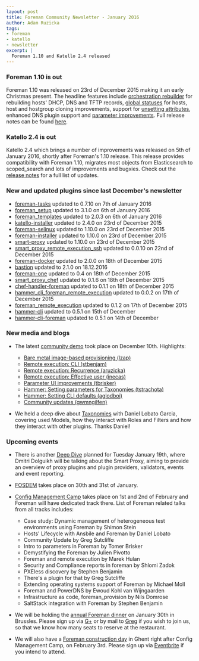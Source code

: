 ```yaml
---
layout: post
title: Foreman Community Newsletter - January 2016
author: Adam Ruzicka
tags:
- foreman
- katello
- newsletter
excerpt: |
  Foreman 1.10 and Katello 2.4 released
---
```


### Foreman 1.10 is out
Foreman 1.10 was released on 23rd of December 2015 making it an early Christmas present. The headline features include [orchestration rebuilder](https://www.youtube.com/watch?v=MxPtzWhiE1o) for rebuilding hosts' DHCP, DNS and TFTP records, [global statuses](https://www.youtube.com/watch?v=2FNLwf5Z47A) for hosts, host and hostgroup cloning improvements, support for [unsetting attributes](https://www.youtube.com/watch?v=eXRiCYjmXBk), enhanced DNS plugin support and [parameter improvements](https://www.youtube.com/watch?v=hXl70osESlQ). Full release notes can be found [here](http://theforeman.org/manuals/1.10/index.html#Releasenotesfor1.10).

### Katello 2.4 is out
Katello 2.4 which brings a number of improvements was released on 5th of January 2016, shortly after Foreman's 1.10 release. This release provides compatibility with Foreman 1.10, migrates most objects from Elasticsearch to scoped_search and lots of improvements and bugxies. Check out the [release notes](http://www.katello.org/docs/2.4/release_notes/release_notes.html) for a full list of updates.

### New and updated plugins since last December's newsletter
  - [foreman-tasks](https://github.com/theforeman/foreman-tasks) updated to 0.7.10 on 7th of January 2016
  - [foreman_setup](https://github.com/theforeman/foreman_setup) updated to 3.1.0 on 6th of January 2016
  - [foreman_templates](https://github.com/theforeman/foreman_templates) updated to 2.0.3 on 6th of January 2016
  - [katello-installer](https://github.com/Katello/katello-installer) updated to 2.4.0 on 23rd of December 2015
  - [foreman-selinux](https://github.com/theforeman/foreman-selinux) updated to 1.10.0 on 23rd of December 2015
  - [foreman-installer](https://github.com/theforeman/foreman-installer) updated to 1.10.0 on 23rd of December 2015
  - [smart-proxy](https://github.com/theforeman/smart-proxy) updated to 1.10.0 on 23rd of December 2015
  - [smart_proxy_remote_execution_ssh](https://github.com/theforeman/smart_proxy_remote_execution_ssh) updated to 0.0.10 on 22nd of December 2015
  - [foreman-docker](https://github.com/theforeman/foreman-docker) updated to 2.0.0 on 18th of December 2015
  - [bastion](https://github.com/Katello/bastion) updated to 2.1.0 on 18.12.2016
  - [foreman-one](https://github.com/theforeman/foreman-one) updated to 0.4 on 18th of December 2015
  - [smart_proxy_chef](https://github.com/theforeman/smart_proxy_chef) updated to 0.1.6 on 18th of December 2015
  - [chef-handler-foreman](https://github.com/theforeman/chef-handler-foreman) updated to 0.1.1 on 18th of December 2015
  - [hammer_cli_foreman_remote_execution](https://github.com/theforeman/hammer_cli_foreman_remote_execution) updated to 0.0.2 on 17th of December 2015
  - [foreman_remote_execution](https://github.com/theforeman/foreman_remote_execution) updated to 0.1.2 on 17th of December 2015
  - [hammer-cli](https://github.com/theforeman/hammer-cli) updated to 0.5.1 on 15th of December
  - [hammer-cli-foreman](https://github.com/theforeman/hammer-cli-foreman) updated to 0.5.1 on 14th of December

### New media and blogs

- The latest [community demo](https://www.youtube.com/watch?v=gvOFbmZO1yM&list=PLLTIBSsvp9qQwNxhQVtaqNNkMkvsHldGA) took place on December 10th. Highlights:
  - [Bare metal image-based provisioning (lzap)](https://youtu.be/gvOFbmZO1yM?t=0)
  - [Remote execution: CLI (stbenjam)](https://youtu.be/gvOFbmZO1yM?t=575)
  - [Remote execution: Recurrence (aruzicka)](https://youtu.be/gvOFbmZO1yM?t=840)
  - [Remote execution: Effective user (inecas)](https://youtu.be/gvOFbmZO1yM?t=1220)
  - [Parameter UI improvements (tbrisker)](https://youtu.be/gvOFbmZO1yM?t=1675)
  - [Hammer: Setting parameters for Taxonomies (tstrachota)](https://youtu.be/gvOFbmZO1yM?t=2062)
  - [Hammer: Setting CLI defaults (aglodboi)](https://youtu.be/gvOFbmZO1yM?t=2256)
  - [Community updates (gwmngilfen)](https://youtu.be/gvOFbmZO1yM?t=2785)

- We held a deep dive about [Taxonomies](https://www.youtube.com/watch?v=D4cON77hmnI) with Daniel Lobato Garcia, covering used Models, how they interact with Roles and Filters and how they interact with other plugins. Thanks Daniel!

### Upcoming events
- There is another [Deep Dive](https://www.youtube.com/watch?v=0BSnlUkCC7I) planned for Tuesday January 19th, where Dmitri Dolguikh will be talking about the Smart Proxy, aiming to provide an overview of proxy plugins and plugin providers, validators, events and event reporting.
- [FOSDEM](https://fosdem.org/2016/) takes place on 30th and 31st of January.
- [Config Management Camp](http://cfgmgmtcamp.eu/) takes place on 1st and 2nd of February and Foreman will have dedicated track there. List of Foreman related talks from all tracks includes:
  - Case study: Dynamic management of heterogeneous test environments using Foreman by Shimon Stein 
  - Hosts' Lifecycle with Ansbile and Foreman by Daniel Lobato
  - Community Update by Greg Sutcliffe
  - Intro to parameters in Foreman by Tomer Brisker
  - Demystifying the Foreman by Julien Pivotto
  - Foreman and remote execution by Marek Hulan
  - Security and Compliance reports in foreman by Shlomi Zadok
  - PXEless discovery by Stephen Benjamin
  - There's a plugin for that by Greg Sutcliffe
  - Extending operating systems support of Foreman by Michael Moll
  - Foreman and PowerDNS by Ewoud Kohl van Wijngaarden
  - Infrastructure as code, foreman_provision by Nils Domrose
  - SaltStack integration with Foreman by Stephen Benjamin

- We will be holding the [annual Foreman dinner](https://groups.google.com/forum/#!topic/foreman-users/62yYbdDlojU) on January 30th in Brussles. Please sign up via [G+](https://plus.google.com/events/co1nia0c7g6hk9b4msf98517s1o) or by mail to [Greg](mailto:greg.sutcliffe@gmail.com) if you wish to join us, so that we know how many seats to reserve at the restaurant.
- We will also have a [Foreman construction day](https://groups.google.com/forum/#!topic/foreman-users/Vx_2Z_QC9j8) in Ghent right after Config Management Camp, on February 3rd. Please sign up via [Eventbrite](https://www.eventbrite.com/e/foreman-construction-day-registration-19911909056) if you intend to attend.
